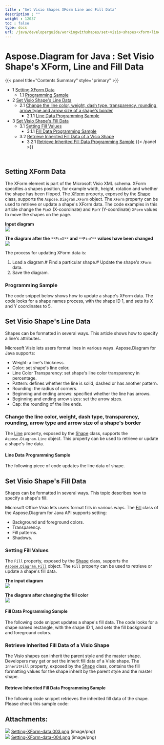 ```yaml
---
title : "Set Visio Shapes XForm Line and Fill Data" 
description : "" 
weight : 12037 
toc : false
type: docs
url: /java/developerguide/workingwithshapes/set+visio+shapes+xform+line+and+fill+data/
---
```


# Aspose.Diagram for Java : Set Visio Shape's XForm, Line and Fill Data


{{< panel title="Contents Summary" style="primary" >}}
*   1 [Setting XForm Data](#setting-xform-data)
    *   1.1 [Programming Sample](#programming-sample)
*   2 [Set Visio Shape's Line Data](#set-visio-shape's-line-data)
    *   2.1 [Change the line color, weight, dash type, transparency, rounding, arrow type and arrow size of a shape's border](#change-the-line-color,-weight,-dash-type,-transparency,-rounding,-arrow-type-and-arrow-size-of-a-shape's-border)
        *   2.1.1 [Line Data Programming Sample](#line-data-programming-sample)
*   3 [Set Visio Shape's Fill Data](#set-visio-shape's-fill-data)
    *   3.1 [Setting Fill Values](#setting-fill-values)
        *   3.1.1 [Fill Data Programming Sample](#fill-data-programming-sample)
    *   3.2 [Retrieve Inherited Fill Data of a Visio Shape](#retrieve-inherited-fill-data-of-a-visio-shape)
        *   3.2.1 [Retrieve Inherited Fill Data Programming Sample](#retrieve-inherited-fill-data-programming-sample)
{{< /panel >}}
 

 

## Setting XForm Data

The XForm element is part of the Microsoft Visio XML schema. XForm specifies a shapes position, for example width, height, rotation and whether the shape has been flipped. The [XForm](http://www.aspose.com/api/java/diagram/com.aspose.diagram/classes/xform) property, exposed by the [Shape](http://www.aspose.com/api/java/diagram/com.aspose.diagram/classes/shape) class, supports the `Aspose.Diagram.XForm` object. The `XForm` property can be used to retrieve or update a shape's XForm data. The code examples in this article change the `PinX` (X-coordinate) and `PinY` (Y-coordinate) `XForm` values to move the shapes on the page.

**Input diagram**  
![](https://docs2.aspose.com/diagram/java/attachments/18612231/18809112.png)

**The diagram after the** `**PinX**` **and** `**PinY**` **values have been changed**  
![](https://docs2.aspose.com/diagram/java/attachments/18612231/18809113.png)

The process for updating XForm data is:

1.  Load a diagram.# Find a particular shape.# Update the shape's `XForm` data.
2.  Save the diagram.

### Programming Sample

The code snippet below shows how to update a shape's XForm data. The code looks for a shape names process, with the shape ID 1, and sets its X and Y coordinates to 5.

## Set Visio Shape's Line Data

Shapes can be formatted in several ways. This article shows how to specify a line's attributes.

Microsoft Visio lets users format lines in various ways. Aspose.Diagram for Java supports:

*   Weight: a line's thickness.
*   Color: set shape's line color.
*   Line Color Transparency: set shape's line color transparency in percentage.
*   Pattern: defines whether the line is solid, dashed or has another pattern.
*   Rounding: the radius of corners.
*   Beginning and ending arrows: specified whether the line has arrows.
*   Beginning and ending arrow sizes: set the arrow sizes.
*   Cap: the rounding of the line ends.

### Change the line color, weight, dash type, transparency, rounding, arrow type and arrow size of a shape's border

The [Line](http://www.aspose.com/api/java/diagram/com.aspose.diagram/classes/line) property, exposed by the [Shape](http://www.aspose.com/api/java/diagram/com.aspose.diagram/classes/shape) class, supports the `Aspose.Diagram.Line` object. This property can be used to retrieve or update a shape's line data.

#### Line Data Programming Sample

The following piece of code updates the line data of shape.

## Set Visio Shape's Fill Data

Shapes can be formatted in several ways. This topic describes how to specify a shape's fill.

Microsoft Office Visio lets users format fills in various ways. The [Fill](http://www.aspose.com/api/java/diagram/com.aspose.diagram/classes/fill) class of the Aspose.Diagram for Java API supports setting:

*   Background and foreground colors.
*   Transparency.
*   Fill patterns.
*   Shadows.

### Setting Fill Values

The `Fill` property, exposed by the [Shape](http://www.aspose.com/api/java/diagram/com.aspose.diagram/classes/shape) class, supports the [`Aspose.Diagram.Fill`](http://www.aspose.com/api/java/diagram/com.aspose.diagram/classes/fill) object. The `Fill` property can be used to retrieve or update a shape's fill data.

**The input diagram**  
![](http://i.imgur.com/OrhEecb.png)

**The diagram after changing the fill color**  
![](http://i.imgur.com/HO0wmZ8.png)

#### Fill Data Programming Sample

The following code snippet updates a shape's fill data. The code looks for a shape named rectangle, with the shape ID 1, and sets the fill background and foreground colors.

### Retrieve Inherited Fill Data of a Visio Shape

The Visio shapes can inherit the parent style and the master shape. Developers may get or set the inherit fill data of a Visio shape. The `InheritFill` property, exposed by the [Shape](http://www.aspose.com/api/java/diagram/com.aspose.diagram/classes/shape) class, contains the fill formatting values for the shape inherit by the parent style and the master shape.

#### Retrieve Inherited Fill Data Programming Sample

The following code snippet retrieves the inherited fill data of the shape. Please check this sample code:

## Attachments:

![](https://docs2.aspose.com/diagram/java/images/icons/bullet_blue.gif) [Setting-XForm-data.003.png](https://docs2.aspose.com/diagram/java/attachments/18612231/18809112.png) (image/png)  
![](https://docs2.aspose.com/diagram/java/images/icons/bullet_blue.gif) [Setting-XForm-data-004.png](https://docs2.aspose.com/diagram/java/attachments/18612231/18809113.png) (image/png)  

